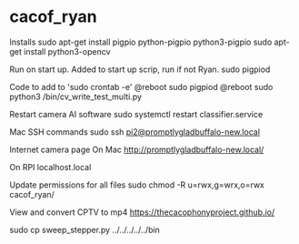 # cacof_ryan

Installs
sudo apt-get install pigpio python-pigpio python3-pigpio
sudo apt-get install python3-opencv

Run on start up. Added to start up scrip, run if not Ryan.
sudo pigpiod

Code to add to 'sudo crontab -e'
@reboot sudo pigpiod
@reboot sudo python3 /bin/cv_write_test_multi.py



Restart camera AI software
sudo systemctl restart classifier.service


Mac SSH commands
sudo ssh pi2@promptlygladbuffalo-new.local

Internet camera page
On Mac
http://promptlygladbuffalo-new.local/

On RPI
localhost.local


Update permissions for all files
sudo chmod -R u=rwx,g=wrx,o=rwx cacof_ryan/

View and convert CPTV to mp4
https://thecacophonyproject.github.io/

sudo cp sweep_stepper.py ../../../../../bin


